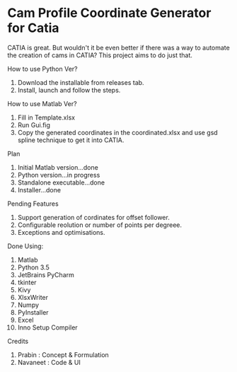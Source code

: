 # Cam Profile Coordinate Generator for Catia
CATIA is great. But wouldn't it be even better if there was a way to automate the creation of cams in CATIA? This project aims to do just that.


How to use Python Ver?
1. Download the installable from releases tab.
2. Install, launch and follow the steps.

How to use Matlab Ver?
1. Fill in Template.xlsx
2. Run Gui.fig
3. Copy the generated coordinates in the coordinated.xlsx and use gsd spline technique to get it into CATIA.

Plan
1. Initial Matlab version...done
2. Python version...in progress
3. Standalone executable...done
4. Installer...done

Pending Features
1. Support generation of cordinates for offset follower.
2. Configurable reolution or number of points per degreee.
3. Exceptions and optimisations.

Done Using:
1. Matlab
2. Python 3.5
3. JetBrains PyCharm
4. tkinter
5. Kivy
6. XlsxWriter
7. Numpy
8. PyInstaller
9. Excel
10. Inno Setup Compiler


Credits
1. Prabin : Concept & Formulation
2. Navaneet : Code & UI
